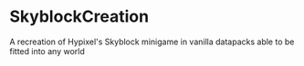 # SkyblockCreation
 A recreation of Hypixel's Skyblock minigame in vanilla datapacks able to be fitted into any world
